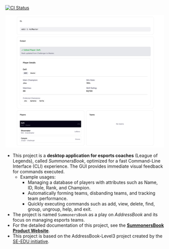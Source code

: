 [![CI Status](https://github.com/se-edu/addressbook-level3/workflows/Java%20CI/badge.svg)](https://github.com/AY2526S1-CS2103T-F08b-1/tp/actions)

![Ui](docs/images/Ui.png)

* This project is a **desktop application for esports coaches** (League of Legends), called _SummonersBook_, optimized for a fast Command-Line Interface (CLI) experience. The GUI provides immediate visual feedback for commands executed.
  * Example usages:
    * Managing a database of players with attributes such as Name, ID, Role, Rank, and Champion.
    * Automatically forming teams, disbanding teams, and tracking team performance.
    * Quickly executing commands such as add, view, delete, find, group, ungroup, help, and exit.
* The project is named `SummonersBook` as a play on _AddressBook_ and its focus on managing esports teams.
* For the detailed documentation of this project, see the **[SummonersBook Product Website](#)**.
* This project is based on the AddressBook-Level3 project created by the [SE-EDU initiative](https://se-education.org).
